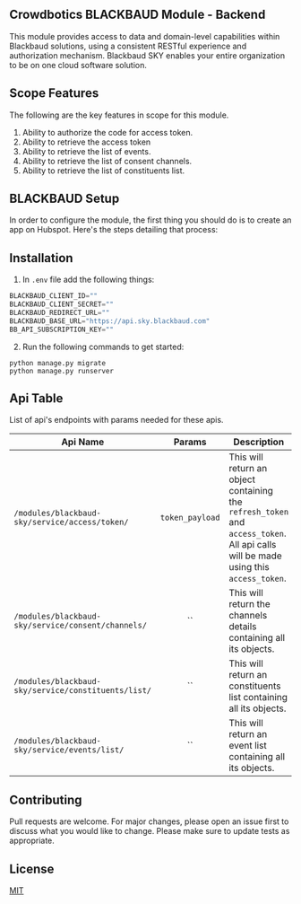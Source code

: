 ## Crowdbotics BLACKBAUD Module - Backend

This module provides access to data and domain-level capabilities within Blackbaud solutions, using a consistent RESTful experience and authorization mechanism. Blackbaud SKY enables your entire organization to be on one cloud software solution.


## Scope Features
The following are the key features in scope for this module.
1. Ability to authorize the code for access token.
2. Ability to retrieve the access token
3. Ability to retrieve the list of events.
4. Ability to retrieve the list of consent channels.
5. Ability to retrieve the list of constituents list.



## BLACKBAUD Setup
In order to configure the module, the first thing you should do is to create an app on Hubspot. Here's the steps detailing that process:



## Installation
1. In `.env` file add the following things:

```py
BLACKBAUD_CLIENT_ID=""
BLACKBAUD_CLIENT_SECRET=""
BLACKBAUD_REDIRECT_URL=""
BLACKBAUD_BASE_URL="https://api.sky.blackbaud.com"
BB_API_SUBSCRIPTION_KEY=""
```

2. Run the following commands to get started:

```
python manage.py migrate
python manage.py runserver
```

## Api Table
List of api's endpoints with params needed for these apis.

| Api Name                            |     Params      | Description                                                                                                                         |
| ------------------------------------|:---------------:|-------------------------------------------------------------------------------------------------------------------------------------|
| `/modules/blackbaud-sky/service/access/token/` | `token_payload` | This will return an object containing the `refresh_token` and `access_token`. All api calls will be made using this `access_token`. |
| `/modules/blackbaud-sky/service/consent/channels/` |       ``        | This will return the channels details containing all its objects.                                                                   |                                                                                                  |
| `/modules/blackbaud-sky/service/constituents/list/` |       ``        | This will return an constituents list containing all its objects.                                                                   |
| `/modules/blackbaud-sky/service/events/list/ ` |       ``        | This will return an event list containing all its objects.                                                                                                     |

## Contributing
Pull requests are welcome. For major changes, please open an issue first to discuss what you would like to change.
Please make sure to update tests as appropriate.

## License
[MIT](https://choosealicense.com/licenses/mit/)